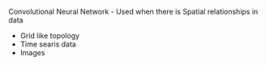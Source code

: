 Convolutional Neural Network - Used when there is Spatial relationships in data 
- Grid like topology
- Time searis data
- Images

